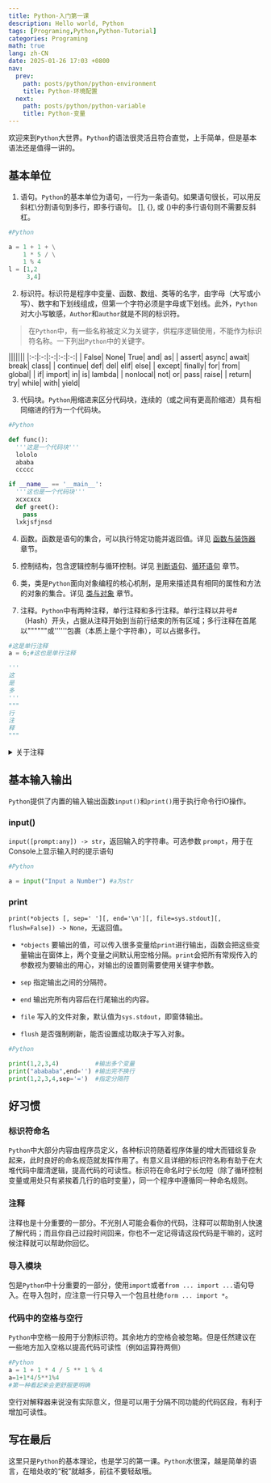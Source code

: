 ```yaml
---
title: Python-入门第一课
description: Hello world, Python
tags: [Programing,Python,Python-Tutorial]
categories: Programing
math: true
lang: zh-CN
date: 2025-01-26 17:03 +0800
nav:
  prev:
    path: posts/python/python-environment
    title: Python-环境配置
  next:
    path: posts/python/python-variable
    title: Python-变量
--- 
```


欢迎来到`Python`大世界。`Python`的语法很灵活且符合直觉，上手简单，但是基本语法还是值得一讲的。

## 基本单位

1. 语句。`Python`的基本单位为语句，一行为一条语句。如果语句很长，可以用反斜杠\分割语句到多行，即多行语句。 [], {}, 或 ()中的多行语句则不需要反斜杠。

```python
#Python

a = 1 + 1 + \
    1 * 5 / \
    1 % 4
l = [1,2
     3,4]
```

2. 标识符。标识符是程序中变量、函数、数组、类等的名字，由字母（大写或小写）、数字和下划线组成，但第一个字符必须是字母或下划线。此外，`Python`对大小写敏感，`Author`和`author`就是不同的标识符。

> 在`Python`中，有一些名称被定义为关键字，供程序逻辑使用，不能作为标识符名称。一下列出`Python`中的关键字。

|||||||
|:-:|:-:|:-:|:-:|:-:|
| False| None| True| and| as|
| assert| async| await| break| class|
| continue| def| del| elif| else|
| except| finally| for| from| global|
| if| import| in| is| lambda|
| nonlocal| not| or| pass| raise|
| return| try| while| with| yield|

3. 代码块。`Python`用缩进来区分代码块，连续的（或之间有更高阶缩进）具有相同缩进的行为一个代码块。

```python
#Python

def func():
  '''这是一个代码块'''
  lololo
  ababa
  ccccc

if __name__ == '__main__':
  '''这也是一个代码块'''
  xcxcxcx
  def greet():
    pass
  lxkjsfjnsd
```

4. 函数。函数是语句的集合，可以执行特定功能并返回值。详见 [函数与装饰器](../python-function-and-decorator) 章节。

5. 控制结构，包含逻辑控制与循环控制。详见 [判断语句](../python-decision-statement)、[循环语句](../python-loop-statement) 章节。

6. 类，类是`Python`面向对象编程的核心机制，是用来描述具有相同的属性和方法的对象的集合。详见 [类与对象](../class-and-object) 章节。

7. 注释。`Python`中有两种注释，单行注释和多行注释。单行注释以井号#（Hash）开头，占据从注释开始到当前行结束的所有区域；多行注释在首尾以""""""或''''''包裹（本质上是个字符串），可以占据多行。

```python
#这是单行注释
a = 6;#这也是单行注释

'''
这
是
多
'''
"""
行
注
释
"""
```

<Details>
<Summary>关于注释</Summary>
Python的注释在编译时会被解释器器完全忽略，不会影响代码逻辑，也不是强制性的。注释是写给人看的，用于注明代码功能，解释代码逻辑等一系列增加代码可读性的操作，还有一个用处是临时关闭一些不需要的语句（直接给某个语句注释调就可以在不删除语句的情况下跳过执行这条语句）。

写好注释是个好习惯，不仅为了自己，也是为了别人。
</Details>

## 基本输入输出

`Python`提供了内置的输入输出函数`input()`和`print()`用于执行命令行IO操作。

### input()

`input([prompt:any]) -> str`，返回输入的字符串。可选参数 `prompt`，用于在Console上显示输入时的提示语句

```python
#Python

a = input("Input a Number") #a为str
```

### print

`print(*objects [, sep=' '][, end='\n'][, file=sys.stdout][, flush=False]) -> None`，无返回值。

- `*objects` 要输出的值，可以传入很多变量给`print`进行输出，函数会把这些变量输出在窗体上，两个变量之间默认用空格分隔。`print`会把所有常规传入的参数视为要输出的用心，对输出的设置则需要使用关键字参数。

- `sep` 指定输出之间的分隔符。

- `end` 输出完所有内容后在行尾输出的内容。

- `file` 写入的文件对象，默认值为`sys.stdout`，即窗体输出。

- `flush` 是否强制刷新，能否设置成功取决于写入对象。

```python
#Python

print(1,2,3,4)          #输出多个变量
print("abababa",end='') #输出完不换行
print(1,2,3,4,sep='=')  #指定分隔符
```

## 好习惯

### 标识符命名

`Python`中大部分内容由程序员定义，各种标识符随着程序体量的增大而错综复杂起来，此时良好的命名规范就发挥作用了。有意义且详细的标识符名称有助于在大堆代码中厘清逻辑，提高代码的可读性。标识符在命名时宁长勿短（除了循环控制变量或用处只有紧挨着几行的临时变量），同一个程序中遵循同一种命名规则。

### 注释

注释也是十分重要的一部分。不光别人可能会看你的代码，注释可以帮助别人快速了解代码；而且你自己过段时间回来，你也不一定记得请这段代码是干嘛的，这时候注释就可以帮助你回忆。

### 导入模块

包是`Python`中十分重要的一部分，使用`import`或者`from ... import ...`语句导入。在导入包时，应注意一行只导入一个包且杜绝`form ... import *`。

### 代码中的空格与空行

`Python`中空格一般用于分割标识符。其余地方的空格会被忽略。但是任然建议在一些地方加入空格以提高代码可读性（例如运算符两侧）

```python
#Python
a = 1 + 1 * 4 / 5 ** 1 % 4
a=1+1*4/5**1%4
#第一种看起来会更舒服更明确
```

空行对解释器来说没有实际意义，但是可以用于分隔不同功能的代码区段，有利于增加可读性。

## 写在最后

这里只是`Python`的基本理论，也是学习的第一课。`Python`水很深，越是简单的语言，在暗处收的“税”就越多，前往不要轻敌哦。
